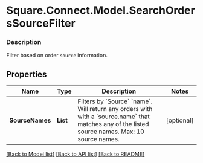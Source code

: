 # Square.Connect.Model.SearchOrdersSourceFilter

### Description

Filter based on order `source` information.

## Properties

Name | Type | Description | Notes
------------ | ------------- | ------------- | -------------
**SourceNames** | **List<string>** | Filters by &#x60;Source&#x60; &#x60;name&#x60;. Will return any orders with with a &#x60;source.name&#x60; that matches any of the listed source names.  Max: 10 source names. | [optional] 



[[Back to Model list]](../README.md#documentation-for-models) [[Back to API list]](../README.md#documentation-for-api-endpoints) [[Back to README]](../README.md)

